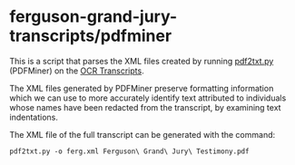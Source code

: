 ferguson-grand-jury-transcripts/pdfminer
========================================

This is a script that parses the XML files created by running [pdf2txt.py](http://www.unixuser.org/~euske/python/pdfminer/index.html#pdf2txt) (PDFMiner) on the [OCR Transcripts](https://www.dropbox.com/s/67unqhdrb8jhgr0/Ferguson%20Grand%20Jury%20Testimony.pdf?dl=0).

The XML files generated by PDFMiner preserve formatting information which we can use to more accurately identify text attributed to individuals whose names have been redacted from the transcript, by examining text indentations.

The XML file of the full transcript can be generated with the command:

`pdf2txt.py -o ferg.xml Ferguson\ Grand\ Jury\ Testimony.pdf`
